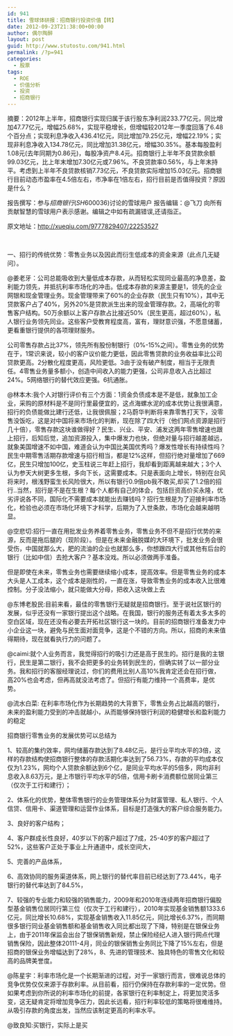 ```yaml
---
id: 941
title: 雪球体研报：招商银行投资价值【转】
date: 2012-09-23T21:38:00+00:00
author: 偶尔陶醉
layout: post
guid: http://www.stutostu.com/941.html
permalink: /?p=941
categories:
  - 股票
tags:
  - ROE
  - 价值分析
  - 投资
  - 招商银行
---
```

摘要：2012年上半年，招商银行实现归属于该行股东净利润233.77亿元，同比增加47.77亿元，增幅25.68%，实现平稳增长，但增幅较2012年一季度回落了6.48个百分点；实现利息净收入436.41亿元，同比增加79.25亿元，增幅22.19%；实现非利息净收入134.78亿元，同比增加31.38亿元，增幅30.35%。基本每股盈利1.08元(去年同期为0.86元)，每股净资产8.4元。招商银行上半年不良贷款余额99.03亿元，比上年末增加7.30亿元或7.96%。不良贷款率0.56%，与上年末持平。考虑到上半年不良贷款核销7.73亿元，不良贷款实际增加15.03亿元。招商银行目前动态市盈率在4.5倍左右，市净率在1倍左右，招行目前是否值得投资？原因是什么？



报告撰写：参与$招商银行(SH600036)$讨论的雪球用户
报告编辑：@飞刀
向所有贡献智慧的雪球用户表示感谢。编辑之中如有疏漏错误,还请指正。

原文地址：<http://xueqiu.com/9777829407/22253527>

&nbsp;

一、招行的传统优势：零售业务以及因此而衍生低成本的资金来源（此点几无疑问）。

@姜老牙：公司总能吸收到大量低成本存款，从而轻松实现同业最高的净息差，盈利能力领先，并抵抗利率市场化的冲击。低成本存款的来源主要是1，领先的企业网银和现金管理业务。现金管理带来了60%的企业存款（民生只有10%），其中无贷款客户占了40%，另外20%是贷款派生出来的现金管理存款。2，高端化的零售客户结构。50万余额以上客户存款占比接近50%（民生更高，超过60%），私人银行业务领先同业。这些客户受教育程度高，富有，理财意识强，不愿意储蓄，更看重银行提供的各项理财服务。

公司零售存款占比37%，领先所有股份制银行（0%-15%之间）。零售业务的优势在于，1常识来说，较小的客户议价能力更低，因此零售贷款的业务收益率比公司贷款更高。2分散化程度更高，风险更低。3由于没有破产制度，相当于无限责任。4零售业务量多额小，创造中间收入的能力更强，公司非息收入占比超过24%。5网络银行的替代效应更强。6抗通胀。

@林本木:我个人对银行评价有三个方面：1资金负债成本是不是低，就象加工企业，采购的原材料是不是同行里最便宜的，这点海螺水泥的成本优势让我很满意，招行的负债能做比建行还低，让我很佩服；2马蔚华判断将来靠零售打天下，没零售没饭吃，这是对中国将来市场化的判断，现在除了四大行（他们网点资源是招行几十倍），零售存款这块谁做得好？民生、兴业、平安、浦发这两年零售增速也跟上招行，后知后觉，追加资源投入，集中爆发力也快，但绝对量与招行越差越远，就象美国增速不如中国，难道会认为中国比美国优秀吗？爆发性增长有持续性吗？民生中期零售活期存款增速与招行相当，都是12%这样，但招行绝对量增加了669亿，民生只增加100亿，史玉柱说三年赶上招行，我却看到距离越来越大；3个人认为参天大树更多生根，多向下长，这需要成本。只是表面向上增长，特别在台风将来时，根浅野蛮生长风险很大，所以有银行0.9倍pb我不敢买,却买了1.2倍的招行..当然，招行是不是在生根？每个人都有自己的体会，包括巨资高价买永隆，优劣评说各不同，国际化不需要成本就能出去赚钱吗？招行生根是为了迎接利率市场化，检验也必须在市场化环境下才科学，后期为了入世条款，市场化会越来越明显。

@空悲切:招行一直在用批发业务养着零售业务，零售业务不但不是招行优势的来源，反而是拖后腿的（现阶段）。但是在未来金融脱媒的大环境下，批发业务会很受伤，中国就那么大，肥的流油的企业也就那么多，你想跟四大行或其他有后台的银行（比如中信）去抢大客户？基本没戏。所以必须做两手准备。

但是即使在未来，零售业务也需要继续缩小成本，提高效率。但是零售业务的成本大头是人工成本，这个成本是刚性的，一直在涨，导致零售业务的成本收入比很难控制。分子没法缩小，就只能做大分母，把收入这块做上去

@东博老股民:目前来看，最佳的零售银行无疑就是招商银行。至于说社区银行的发展，似乎还没有一家银行提出这个战略。在我国，银行的服务还有着太多太多的空白区域，现在还没有必要去开拓社区银行这一块的。目前的招商银行准备发力中小企业这一块，避免与民生面对面竞争，这是个不错的方向。所以，招商的未来值得期待，现在就看执行力的问题了。

@caimi:就个人业务而言，我觉得招行的吸引力还是高于民生的。招行是我的主银行，民生是第二银行，我不会把更多的业务转到民生的，但确实转了以一部分业务。我和招行的客服经理说过，你们的费用比别人高10%我肯定还会在招行做，高20%也会考虑，但再高就没法考虑了。但招行有能力维持一个高费率，是优势。

@流水白菜:
在利率市场化作为长期趋势的大背景下，零售业务占比越高的银行，未来的盈利能力受到的冲击就越小，从而能够保持银行利润的稳健增长和盈利能力的稳定

招商银行零售业务的发展优势可以总结为

1、较高的集约效率，网均储蓄存款达到了8.48亿元，是行业平均水平的3倍，这样的存款结构使招商银行整体的存款活期化率达到了56.73%，存款的平均成本仅仅为1.23%，网均个人贷款余额达到6个亿，是同业平均水平的5倍多，网均非利息收入8.63万元，是上市银行平均水平的5倍，信用卡刷卡消费额位居同业第三（仅次于工行和建行）；

2、体系化的优势，整体零售银行的业务管理体系分为财富管理、私人银行、个人信贷、信用卡、渠道管理和运营作业体系，目标是打造强大的客户综合服务能力。

3、良好的客户结构；

4、客户群成长性良好，40岁以下的客户超过了7成，25-40岁的客户超过了52%，这些客户正处于事业上升通道中，成长空间大，

5、完善的产品体系，

6、高效协同的服务渠道体系，网上银行的替代率目前已经达到了73.44%，电子银行的替代率达到了84.5%，

7、较强的专业能力和较强的销售能力，2009年和2010年连续两年招商银行偏股型基金销售位居同行第三位（仅次于工行和建行），2010年实现基金销售额1333.6亿元，同比增长10.68%，实现基金销售收入11.85亿元，同比增长6.37%，而同期很多银行同业基金销售额和基金销售收入同比都出现了下降，特别是在银保业务上，由于2011年保监会出台了银保销售新规，禁止保险经纪人进入银行网点代理销售保险，因此整体20111-4月，同业的银保销售业务同比下降了15%左右，但是招商的银保业务增幅达到了28%，8、先进的管理技术、独具特色的零售文化和较高的品牌美誉度。

@陈星宇：利率市场化是一个长期渐进的过程，对于一家银行而言，很难说总体的竞争优势仅仅来源于存款利率。从目前看，招行仍保持在存款利率的一定优势。但如果考虑到你所说的利率市场化的前提，各家银行在利率制定上，将更加灵活多变，这无疑肯定将增加竞争压力，因此长远看，招行利率较低的策略将很难维持。从吸引存款的角度出发，当然应该制定更高的利率水平。

@致良知:买银行，实际上是买